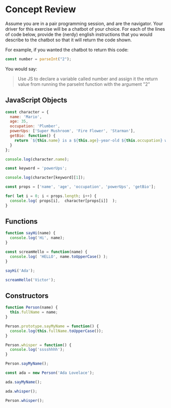 # Concept Review

Assume you are in a pair programming session, and are the navigator. Your driver for this exercise will be a chatbot of your choice. For each of the lines of code below, provide the (nerdy) english instructions that you would describe to the chatbot so that it will return the code shown.

For example, if you wanted the chatbot to return this code:

```javascript
const number = parseInt("2");
```

You would say:

> Use JS to declare a variable called number and assign it the return value from running the parseInt function with the argument "2"

## JavaScript Objects

```javascript
const character = {
  name: 'Mario',
  age: 35,
  occupation: 'Plumber',
  powerUps: ['Super Mushroom', 'Fire Flower', 'Starman'],
  getBio: function() {
    return `${this.name} is a ${this.age}-year-old ${this.occupation} who has the following power-ups: ${this.powerUps.join(", ")}.`;
  }
};
```

```javascript
console.log(character.name);
```

```javascript
const keyword = 'powerUps';
```

```javascript
console.log(character[keyword][1]);
```

```javascript
const props = ['name', 'age', 'occupation', 'powerUps', 'getBio'];
```

```javascript
for( let i = 0; i < props.length; i++) {
  console.log( props[i],  character[props[i]]  );
}
```

## Functions

```javascript
function sayHi(name) {
  console.log('Hi', name);
}
```

```javascript
const screamHello = function(name) {
  console.log( 'HELLO', name.toUpperCase() );
}
```

```javascript
sayHi('Ada');
```

```javascript
screamHello('Victor');
```

## Constructors

```javascript
function Person(name) {
  this.fullName = name;
}
```

```javascript
Person.prototype.sayMyName = function() {
  console.log(this.fullName.toUpperCase());
}
```

```javascript
Person.whisper = function() {
  console.log('sssshhhh');
}
```

```javascript
Person.sayMyName();
```

```javascript
const ada = new Person('Ada Lovelace');
```

```javascript
ada.sayMyName();
```

```javascript
ada.whisper();
```

```javascript
Person.whisper();
```